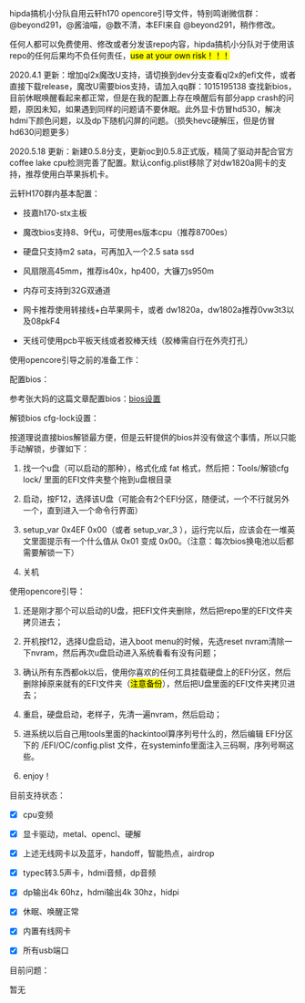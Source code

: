 hipda搞机小分队自用云轩h170 opencore引导文件，特别鸣谢微信群：@beyond291，@酱油喵，@数不清，本EFI来自 @beyond291，稍作修改。

任何人都可以免费使用、修改或者分发该repo内容，hipda搞机小分队对于使用该repo的任何后果均不负任何责任，<mark>use at your own risk！！！</mark>

2020.4.1 更新：增加ql2x魔改U支持，请切换到dev分支查看ql2x的efi文件，或者直接下载release，魔改U需要bios支持，请加入qq群：1015195138 查找新bios，目前休眠唤醒看起来都正常，但是在我的配置上存在唤醒后有部分app crash的问题，原因未知，如果遇到同样的问题请不要休眠。此外显卡仿冒hd530，解决hdmi下颜色问题，以及dp下随机闪屏的问题。（损失hevc硬解压，但是仿冒hd630问题更多）

2020.5.18
更新：新建0.5.8分支，更新oc到0.5.8正式版，精简了驱动并配合官方coffee lake cpu检测完善了配置。默认config.plist移除了对dw1820a网卡的支持，推荐使用白苹果拆机卡。

云轩H170群内基本配置：



- 技嘉h170-stx主板

- 魔改bios支持8、9代u，可使用es版本cpu（推荐8700es）

- 硬盘只支持m2 sata，可再加入一个2.5 sata ssd

- 风扇限高45mm，推荐is40x，hp400，大镰刀s950m

- 内存可支持到32G双通道

- 网卡推荐使用转接线+白苹果网卡，或者 dw1820a，dw1802a推荐0vw3t3以及08pkF4

- 天线可使用pcb平板天线或者胶棒天线（胶棒需自行在外壳打孔）



使用opencore引导之前的准备工作：



配置bios：

参考张大妈的这篇文章配置bios：[bios设置](https://post.smzdm.com/p/ag827k43/)



解锁bios cfg-lock设置：

按道理说直接bios解锁最方便，但是云轩提供的bios并没有做这个事情，所以只能手动解锁，步骤如下：

1. 找一个u盘（可以启动的那种），格式化成 fat 格式，然后把：Tools/解锁cfg lock/ 里面的EFI文件夹整个拖到u盘根目录

2. 启动，按F12，选择该U盘（可能会有2个EFI分区，随便试，一个不行就另外一个，直到进入一个命令行界面）

3. setup_var 0x4EF 0x00（或者 setup_var_3 ），运行完以后，应该会在一堆英文里面提示有一个什么值从 0x01 变成 0x00。（注意：每次bios换电池以后都需要解锁一下）

4. 关机



使用opencore引导：



1. 还是刚才那个可以启动的U盘，把EFI文件夹删除，然后把repo里的EFI文件夹拷贝进去；

2. 开机按f12，选择U盘启动，进入boot menu的时候，先选reset nvram清除一下nvram，然后再次u盘启动进入系统看看有没有问题；

3. 确认所有东西都ok以后，使用你喜欢的任何工具挂载硬盘上的EFI分区，然后删除掉原来就有的EFI文件夹（<mark>注意备份</mark>），然后把U盘里面的EFI文件夹拷贝进去；

4. 重启，硬盘启动，老样子，先清一遍nvram，然后启动；

5. 进系统以后自己用tools里面的hackintool算序列号什么的，然后编辑 EFI分区下的 /EFI/OC/config.plist 文件，在systeminfo里面注入三码啊，序列号啊这些。

6. enjoy！



目前支持状态：

- [x] cpu变频

- [x] 显卡驱动，metal、opencl、硬解

- [x] 上述无线网卡以及蓝牙，handoff，智能热点，airdrop

- [x] typec转3.5声卡，hdmi音频，dp音频

- [x] dp输出4k 60hz，hdmi输出4k 30hz，hidpi

- [x] 休眠、唤醒正常

- [x] 内置有线网卡

- [x] 所有usb端口



目前问题：

暂无


